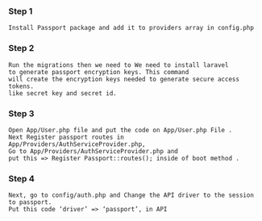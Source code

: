 ### Step 1
    Install Passport package and add it to providers array in config.php

### Step 2
    Run the migrations then we need to We need to install laravel 
    to generate passport encryption keys. This command 
    will create the encryption keys needed to generate secure access tokens. 
    like secret key and secret id.

### Step 3
    Open App/User.php file and put the code on App/User.php File .
    Next Register passport routes in App/Providers/AuthServiceProvider.php,
    Go to App/Providers/AuthServiceProvider.php and 
    put this => Register Passport::routes(); inside of boot method .

### Step 4
    Next, go to config/auth.php and Change the API driver to the session to passport. 
    Put this code ‘driver’ => ‘passport’, in API 
